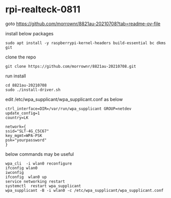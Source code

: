 # rpi-realteck-0811


goto https://github.com/morrownr/8821au-20210708?tab=readme-ov-file


install below packages

    sudo apt install -y raspberrypi-kernel-headers build-essential bc dkms git


clone the repo

    git clone https://github.com/morrownr/8821au-20210708.git

run install

    cd 8821au-20210708
    sudo ./install-driver.sh


edit /etc/wpa_supplicant/wpa_supplicant.conf as below


    ctrl_interface=DIR=/var/run/wpa_supplicant GROUP=netdev
    update_config=1
    country=LK
    
    network={
    ssid="SLT-4G_C5C67"
    key_mgmt=WPA-PSK
    psk="yourpassword"
    }

below commands may be useful

    wpa_cli  -i wlan0 reconfigure
    ifconfig wlan0
    iwconfig
    ifconfig  wlan0 up
    service networking restart
    systemctl  restart wpa_supplicant
    wpa_supplicant -B -i wlan0 -c /etc/wpa_supplicant/wpa_supplicant.conf




